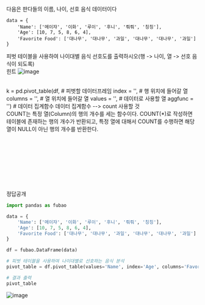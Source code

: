 다음은 판다들의 이름, 나이, 선호 음식 데이터이다
```
data = {
    'Name': ['메이쟈', '이화', '루이', '후니', '뤄뤄', '칭칭'],
    'Age': [10, 7, 5, 8, 6, 4],
    'Favorite Food': ['대나무', '대나무', '과일', '대나무', '대나무', '과일']
}
```
피벗 테이블을 사용하여 나이대별 음식 선호도를 출력하시오(행 -> 나이, 열 -> 선호 음식이 되도록) <br/>
힌트
![image](https://github.com/user-attachments/assets/15c605ad-2796-4090-8b77-5bd4a6d09719)

<br/>
k = pd.pivot_table(df,                # 피벗할 데이터프레임
                     index = '',    # 행 위치에 들어갈 열
                     columns = '',    # 열 위치에 들어갈 열
                     values = '',     # 데이터로 사용할 열
                     aggfunc = '')   # 데이터 집계함수
데이터 집계함수 --> count 사용할 것
<br>
COUNT는 특정 열(Column)의 행의 개수를 세는 함수이다. COUNT(*)로 작성하면 테이블에 존재하는 행의 개수가 반환되고, 특정 열에 대해서 COUNT를 수행하면 해당 열이 NULL이 아닌 행의 개수를 반환한다. 
<br/><br/><br/><br/><br/><br/><br/><br/><br/>


정답공개
``` python
import pandas as fubao

data = {
    'Name': ['메이쟈', '이화', '루이', '후니', '뤄뤄', '칭칭'],
    'Age': [10, 7, 5, 8, 6, 4],
    'Favorite Food': ['대나무', '대나무', '과일', '대나무', '대나무', '과일']
}

df = fubao.DataFrame(data)

# 피벗 테이블을 사용하여 나이대별로 선호하는 음식 분석
pivot_table = df.pivot_table(values='Name', index='Age', columns='Favorite Food', aggfunc='count', fillvalue = 0)

# 결과 출력
pivot_table
```
![image](https://github.com/user-attachments/assets/15c605ad-2796-4090-8b77-5bd4a6d09719)
